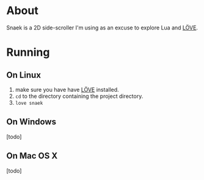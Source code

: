 About
=====

Snaek is a 2D side-scroller I'm using as an excuse to explore Lua and [LÖVE](https://www.love2d.org/).

Running
=======

On Linux
--------

1. make sure you have have [LÖVE](https://www.love2d.org/) installed.
2. `cd` to the directory containing the project directory.
3. `love snaek`

On Windows
----------

[todo]

On Mac OS X
-----------

[todo]